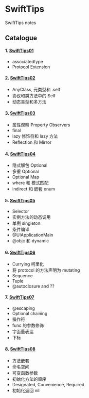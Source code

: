 # SwiftTips
SwiftTips notes
## Catalogue
#### 1. [SwiftTips01](https://github.com/wanqingrongruo/SwiftTips/tree/master/SwiftTips01.playground)
* associatedtype
*  Protocol Extension 

#### 2. [SwiftTips02](https://github.com/wanqingrongruo/SwiftTips/tree/master/SwiftTips02.playground)
* AnyClass, 元类型和 .self
* 协议和类方法中的 Self
* 动态类型和多方法

#### 3. [SwiftTips03](https://github.com/wanqingrongruo/SwiftTips/tree/master/SwiftTips03.playground)
* 属性观察 Property Observers
* final
* lazy 修饰符和 lazy 方法
* Reflection 和 Mirror

#### 4. [SwiftTips04](https://github.com/wanqingrongruo/SwiftTips/tree/master/SwiftTips04.playground)
* 隐式解包 Optional
* 多重 Optional
* Optional Map
* where 和 模式匹配
* indirect 和 嵌套 enum

#### 5. [SwiftTips05](https://github.com/wanqingrongruo/SwiftTips/tree/master/SwiftTips05.playground)
* Selector
* 实例方法的动态调用
* 单例 singleton
* 条件编译
* @UIApplicationMain
* @objc 和 dynamic

#### 6. [SwiftTips06](https://github.com/wanqingrongruo/SwiftTips/tree/master/SwiftTips06.playground)
* Currying 柯里化
* 将 protocol 的方法声明为 mutating
* Sequence
* Tuple
* @autoclosure and ??

#### 7. [SwiftTips07](https://github.com/wanqingrongruo/SwiftTips/tree/master/SwiftTips07.playground)
* @escaping
* Optional chaining
* 操作符
* func 的参数修饰
* 字面量表达
* 下标

#### 8. [SwiftTips08](https://github.com/wanqingrongruo/SwiftTips/tree/master/SwiftTips08.playground)
* 方法嵌套
* 命名空间
* 可变函数参数
* 初始化方法的顺序
* Designated, Convenience, Required
* 初始化返回 nil


